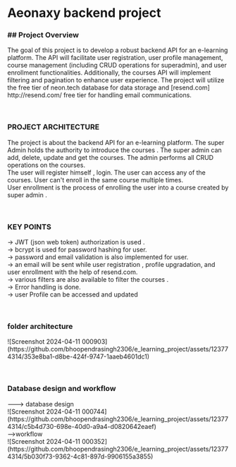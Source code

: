 # Aeonaxy backend project

<p>
  <h3>  ## Project Overview</h3>
The goal of this project is to develop a robust backend API for an e-learning platform. The API will facilitate user registration, user profile management, course management (including CRUD operations for superadmin), and user enrollment functionalities. Additionally, the courses API will implement filtering and pagination to enhance user experience. The project will utilize the free tier of neon.tech database for data storage and [resend.com] http://resend.com/ free tier for handling email communications.
</p>
<br>
<p>
  <h3>PROJECT ARCHITECTURE</h3>
  The project is about the backend API for an e-learning platform. The super Admin holds the authority to introduce the courses . The super admin can add, delete, update and get the courses. The admin performs all CRUD operations on the courses. <br>
  The user will register himself , login.  The user can access any of the courses. User can't enroll in the same course multiple times.<br>
  User enrollment is the process of enrolling the user into a course created by super admin . 
</p>
<br>
<p>
  <h3>KEY POINTS</h3>
  ->  JWT (json web token) authorization is used .<br>
  ->  bcrypt is used for password hashing for user. <br>
  -> password and email validation is also implemented for user.<br>
  -> an email will be sent while user registration , profile upgradation, and user enrollment with the help of resend.com. <br>
  -> various filters are also available to filter the courses .<br>
  -> Error handling is done.<br>
  -> user Profile can be accessed and updated<br>
  
</p>
<br>
<p>
  <h3>folder architecture</h3>
  ![Screenshot 2024-04-11 000903](https://github.com/bhoopendrasingh2306/e_learning_project/assets/123774314/353e8ba1-d8be-424f-9747-1aaeb4601dc1)
</p>
<br>
<p>
  <h3>Database design and workflow</h3>
  ---> database design<br>
  ![Screenshot 2024-04-11 000744](https://github.com/bhoopendrasingh2306/e_learning_project/assets/123774314/c5b4d730-698e-40d0-a9a4-d0820642eaef)
  <br>-->workflow<br>
![Screenshot 2024-04-11 000352](https://github.com/bhoopendrasingh2306/e_learning_project/assets/123774314/5b030f73-9362-4c81-897d-9906155a3855)
</p>
